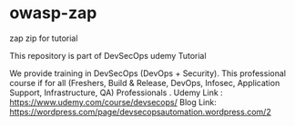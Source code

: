 # owasp-zap
zap zip for tutorial

This repository is part of DevSecOps udemy Tutorial

We provide training in DevSecOps (DevOps + Security). This professional course if for all
(Freshers, Build & Release, DevOps, Infosec, Application Support, Infrastructure, QA) Professionals .
Udemy Link : https://www.udemy.com/course/devsecops/ 
Blog Link: https://wordpress.com/page/devsecopsautomation.wordpress.com/2 
